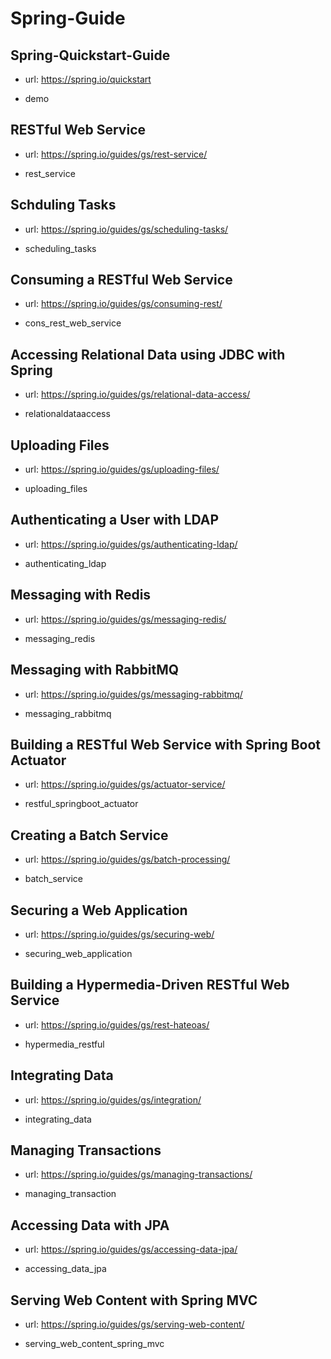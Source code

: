 # Spring-Guide

## Spring-Quickstart-Guide

- url: <https://spring.io/quickstart>

- demo

## RESTful Web Service

- url: <https://spring.io/guides/gs/rest-service/>

- rest_service

## Schduling Tasks

- url: <https://spring.io/guides/gs/scheduling-tasks/>

- scheduling_tasks

## Consuming a RESTful Web Service

- url: <https://spring.io/guides/gs/consuming-rest/>

- cons_rest_web_service

## Accessing Relational Data using JDBC with Spring

- url: <https://spring.io/guides/gs/relational-data-access/>

- relationaldataaccess

## Uploading Files

- url: <https://spring.io/guides/gs/uploading-files/>

- uploading_files

## Authenticating a User with LDAP

- url: <https://spring.io/guides/gs/authenticating-ldap/>

- authenticating_ldap

## Messaging with Redis

- url: <https://spring.io/guides/gs/messaging-redis/>

- messaging_redis

## Messaging with RabbitMQ

- url: <https://spring.io/guides/gs/messaging-rabbitmq/>

- messaging_rabbitmq

## Building a RESTful Web Service with Spring Boot Actuator

- url: <https://spring.io/guides/gs/actuator-service/>

- restful_springboot_actuator

## Creating a Batch Service

- url: <https://spring.io/guides/gs/batch-processing/>

- batch_service

## Securing a Web Application

- url: <https://spring.io/guides/gs/securing-web/>

- securing_web_application

## Building a Hypermedia-Driven RESTful Web Service

- url: <https://spring.io/guides/gs/rest-hateoas/>

- hypermedia_restful

## Integrating Data

- url: <https://spring.io/guides/gs/integration/>

- integrating_data

## Managing Transactions

- url: <https://spring.io/guides/gs/managing-transactions/>

- managing_transaction

## Accessing Data with JPA

- url: <https://spring.io/guides/gs/accessing-data-jpa/>

- accessing_data_jpa

## Serving Web Content with Spring MVC

- url: <https://spring.io/guides/gs/serving-web-content/>

- serving_web_content_spring_mvc

